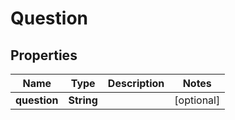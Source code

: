 
# Question

## Properties
Name | Type | Description | Notes
------------ | ------------- | ------------- | -------------
**question** | **String** |  |  [optional]



